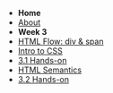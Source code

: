 - **Home**
- [About](/)
- **Week 3**
- [HTML Flow: div & span](./wk3/wk03_HTML_Flow_Containers.md)
- [Intro to CSS](./wk3/wk03_Intro_CSS.md)
- [3.1 Hands-on](./wk3/wk3_1_Handson.md)
- [HTML Semantics](./wk3/wk3_2_HTML_Semantics.md)
- [3.2 Hands-on](./wk3/wk3_2_Handson.md)